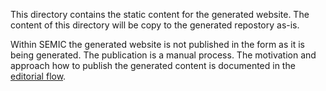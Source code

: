 This directory contains the static content for the generated website.
The content of this directory will be copy to the generated repostory as-is.

Within SEMIC the generated website is not published in the form as it is being generated. 
The publication is a manual process. 
The motivation and approach how to publish the generated content is documented in the [editorial flow](https://github.com/SEMICeu/documentation/blob/main/editorial_flow.md).
